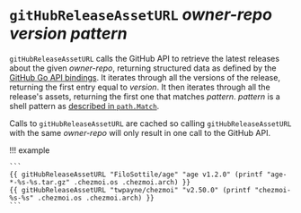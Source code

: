 # `gitHubReleaseAssetURL` *owner-repo* *version* *pattern*

`gitHubReleaseAssetURL` calls the GitHub API to retrieve the latest
releases about the given *owner-repo*, returning structured data as defined by
the [GitHub Go API
bindings](https://pkg.go.dev/github.com/google/go-github/v69/github#RepositoryRelease).
It iterates through all the versions of the release, returning the first entry equal to *version*.
It then iterates through all the release's assets, returning the first one that
matches *pattern*. *pattern* is a shell pattern as [described in
`path.Match`](https://pkg.go.dev/path#Match).

Calls to `gitHubReleaseAssetURL` are cached so calling
`gitHubReleaseAssetURL` with the same *owner-repo* will only result in one
call to the GitHub API.

!!! example

    ```
    {{ gitHubReleaseAssetURL "FiloSottile/age" "age v1.2.0" (printf "age-*-%s-%s.tar.gz" .chezmoi.os .chezmoi.arch) }}
    {{ gitHubReleaseAssetURL "twpayne/chezmoi" "v2.50.0" (printf "chezmoi-%s-%s" .chezmoi.os .chezmoi.arch) }}
    ```
